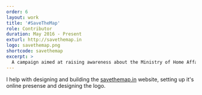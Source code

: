 ```yaml
---
order: 6
layout: work
title: '#SaveTheMap'
role: Contributor
duration: May 2016 - Present
exturl: http://savethemap.in
logo: savethemap.png
shortcode: savethemap
excerpt: >
  A campaign aimed at raising awareness about the Ministry of Home Affairs' proposed draft of the Geospatial Information Regulation Bill 2016.
---
```

I help with designing and building the [savethemap.in](http://savethemap.in) website, setting up it's online presense and designing the logo.